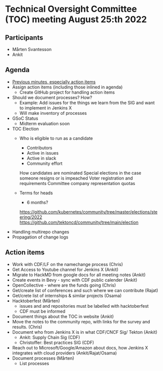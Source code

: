# Technical Oversight Committee (TOC) meeting August 25:th 2022

## Participants

- Mårten Svantesson
- Ankit

## Agenda

- [Previous minutes, especially action items](July-6-2022.md)
- Assign action items (including those inlined in agenda)
  - Create GitHub project for handling action items
- Should we document processes? How?
  - Example: Add issues for the things we learn from the SIG and want to implement in Jenkins X
  - Will make inventory of processes
- GSoC Status
  - Midterm evaluation soon 
- TOC Election
  - Who is eligible to run as a candidate
    - Contributors
    - Active in issues
    - Active in slack
    - Community effort


    How candidates are nominated
    Special elections in the case someone resigns or is impeached
    Voter registration and requirements
    Committee company representation quotas
 
  - Terms for heads
    - 6 months? 

    https://github.com/kubernetes/community/tree/master/elections/steering/2022
    https://github.com/tektoncd/community/tree/main/election
- Handling multirepo changes
- Propagation of change logs


## Action items

- Work with CDF/LF on the namechange process (Chris)
- Get Access to Youtube channel for Jenkins X (Ankit)
- Migrate to HackMD from google docs for all meeting notes (Ankit)
- Create events in Bevy - sync with CDF public calender (Ankit)
- OpenCollective - where are the funds going (Chris)
- Get/create list of conferences and such where we can contribute (Rajat)
- Get/crete list of internships & similar projects (Osama)
- Hacktoberfest (Mårten)
  - issues and and repositories must be labelled with hacktoberfest
  - CDF must be informed
- Document things about the TOC in website (Ankit)
- Move the notes to the community repo, with links for the survey and results. (Chris)
- Document who from Jenkins X is in what CDF/CNCF Sig/ Tekton (Ankit)
  - Ankit: Supply Chain Sig (CDF)
  - Christoffer: Best practices SIG (CDF)
- Reach out to Microsoft/Google/Amazon about docs, how Jenkins X integrates with cloud providers (Ankit/Rajat/Osama)
- Document processes (Mårten)
  - List processes 
